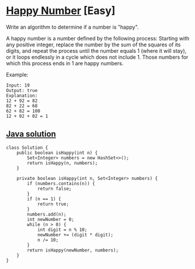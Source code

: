 # [Happy Number](https://leetcode.com/problems/happy-number/description/) [Easy]

Write an algorithm to determine if a number is "happy".

A happy number is a number defined by the following process: Starting with any positive integer, replace the number by the sum of the squares of its digits, and repeat the process until the number equals 1 (where it will stay), or it loops endlessly in a cycle which does not include 1. Those numbers for which this process ends in 1 are happy numbers.

Example: 
```
Input: 19
Output: true
Explanation: 
12 + 92 = 82
82 + 22 = 68
62 + 82 = 100
12 + 02 + 02 = 1
```

## [Java solution](https://leetcode.com/submissions/detail/152771872/)
```
class Solution {
    public boolean isHappy(int n) {
        Set<Integer> numbers = new HashSet<>();
        return isHappy(n, numbers);
    }
    
    private boolean isHappy(int n, Set<Integer> numbers) {
        if (numbers.contains(n)) {
            return false;
        }
        if (n == 1) {
            return true;
        }
        numbers.add(n);
        int newNumber = 0;
        while (n > 0) {
            int digit = n % 10;
            newNumber += (digit * digit);
            n /= 10;
        }
        return isHappy(newNumber, numbers);
    }
}
```
